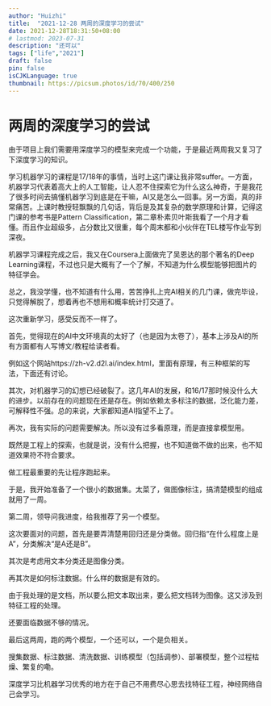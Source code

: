 ```yaml
---
author: "Huizhi"
title:  "2021-12-28 两周的深度学习的尝试" 
date: 2021-12-28T18:31:50+08:00 
# lastmod: 2023-07-31
description: "还可以"
tags: ["life","2021"]
draft: false
pin: false
isCJKLanguage: true
thumbnail: https://picsum.photos/id/70/400/250
---
```

# 两周的深度学习的尝试

由于项目上我们需要用深度学习的模型来完成一个功能，于是最近两周我又复习了下深度学习的知识。

学习机器学习的课程是17/18年的事情，当时上这门课让我非常suffer。一方面，机器学习代表着高大上的人工智能，让人忍不住探索它为什么这么神奇，于是我花了很多时间去搞懂机器学习到底是在干嘛，AI又是怎么一回事。另一方面，真的非常痛苦。上课时教授轻飘飘的几句话，背后是及其复杂的数学原理和计算，记得这门课的参考书是Pattern Classification，第二章朴素贝叶斯我看了一个月才看懂。而且作业超级多，占分数比又很重，每个周末都和小伙伴在TEL楼写作业写到深夜。

机器学习课程完成之后，我又在Coursera上面做完了吴恩达的那个著名的Deep Learning课程，不过也只是大概有了一个了解，不知道为什么模型能够把图片的特征学会。

总之，我没学懂，也不知道有什么用，苦苦挣扎上完AI相关的几门课，做完毕设，只觉得解脱了，想着再也不想用和概率统计打交道了。

这次重新学习，感受反而不一样了。

首先，觉得现在的AI中文环境真的太好了（也是因为太卷了），基本上涉及AI的所有方面都有人写博文/教程给读者看。

例如这个网站https://zh-v2.d2l.ai/index.html，里面有原理，有三种框架的写法，下面还有讨论。

其次，对机器学习的幻想已经破裂了。这几年AI的发展，和16/17那时候没什么大的进步。以前存在的问题现在还是存在。例如依赖太多标注的数据，泛化能力差，可解释性不强。总的来说，大家都知道AI指望不上了。

再次，我有实际的问题需要解决。所以没有过多看原理，而是直接拿模型用。

既然是工程上的探索，也就是说，没有什么把握，也不知道做不做的出来，也不知道效果符不符合要求。

做工程最重要的先让程序跑起来。

于是，我开始准备了一个很小的数据集。太菜了，做图像标注，搞清楚模型的组成就用了一周。

第二周，领导问我进度，给我推荐了另一个模型。

这次要面对的问题，首先是要弄清楚用回归还是分类做。回归指“在什么程度上是A”，分类解决“是A还是B”。

其次是考虑用文本分类还是图像分类。

再其次是如何标注数据。什么样的数据是有效的。

由于我处理的是文档，所以要么把文本取出来，要么把文档转为图像。这又涉及到特征工程的处理。

还要面临数据不够的情况。

最后这两周，跑的两个模型，一个还可以，一个是负相关。

搜集数据、标注数据、清洗数据、训练模型（包括调参）、部署模型，整个过程枯燥、繁复的嘞。

深度学习比机器学习优秀的地方在于自己不用费尽心思去找特征工程，神经网络自己会学习。